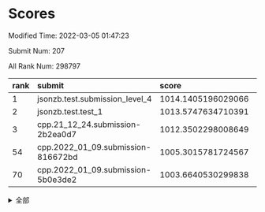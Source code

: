 # Scores

Modified Time: 2022-03-05 01:47:23

Submit Num: 207

All Rank Num: 298797

| rank |               submit               |       score        |       sigma        | pk_num |
| :--- | :--------------------------------- | :----------------- | :----------------- | :----- |
| 1    | jsonzb.test.submission_level_4     | 1014.1405196029066 | 0.8237089352429381 | 5776   |
| 2    | jsonzb.test.test_1                 | 1013.5747634710391 | 0.8217842260882648 | 5777   |
| 3    | cpp.21_12_24.submission-2b2ea0d7   | 1012.3502298008649 | 0.7756367247534116 | 5776   |
| 54   | cpp.2022_01_09.submission-816672bd | 1005.3015781724567 | 0.7173070218393784 | 5766   |
| 70   | cpp.2022_01_09.submission-5b0e3de2 | 1003.6640530299838 | 0.7360040033485105 | 5775   |


<details>
<summary>全部</summary>

| rank |                 submit                 |       score        |       sigma        | pk_num |
| :--- | :------------------------------------- | :----------------- | :----------------- | :----- |
| 1    | jsonzb.test.submission_level_4         | 1014.1405196029066 | 0.8237089352429381 | 5776   |
| 2    | jsonzb.test.test_1                     | 1013.5747634710391 | 0.8217842260882648 | 5777   |
| 3    | cpp.21_12_24.submission-2b2ea0d7       | 1012.3502298008649 | 0.7756367247534116 | 5776   |
| 4    | gobigger.level_3.submission_level_3_26 | 1011.746668165934  | 0.7736330507297545 | 5775   |
| 5    | gobigger.level_3.submission_level_3_10 | 1011.2850799715501 | 0.7668123676280962 | 5775   |
| 6    | gobigger.level_3.submission_level_3_44 | 1011.2342270859617 | 0.7800994764636567 | 5774   |
| 7    | gobigger.level_3.submission_level_3_35 | 1011.1591334510447 | 0.762157905967655  | 5774   |
| 8    | gobigger.level_3.submission_level_3_28 | 1010.9476513032392 | 0.7631881898657273 | 5775   |
| 9    | gobigger.level_3.submission_level_3_36 | 1010.9470483166162 | 0.7764361270489903 | 5778   |
| 10   | gobigger.level_3.submission_level_3_46 | 1010.924881638058  | 0.7738979018574642 | 5771   |
| 11   | gobigger.level_3.submission_level_3_32 | 1010.8528045870391 | 0.7737760617372526 | 5771   |
| 12   | gobigger.level_3.submission_level_3_29 | 1010.8420771490704 | 0.7558564656146851 | 5770   |
| 13   | gobigger.level_3.submission_level_3_1  | 1010.8003415923831 | 0.789916660682876  | 5771   |
| 14   | gobigger.level_3.submission_level_3_0  | 1010.5522617168458 | 0.7664363316841488 | 5770   |
| 15   | gobigger.level_3.submission_level_3_4  | 1010.5093385980798 | 0.751354871544091  | 5775   |
| 16   | gobigger.level_3.submission_level_3_30 | 1010.3951288077496 | 0.7785400520349887 | 5775   |
| 17   | gobigger.level_3.submission_level_3_37 | 1010.3729864064936 | 0.765342997498867  | 5774   |
| 18   | gobigger.level_3.submission_level_3_7  | 1010.3267216855044 | 0.765183962208689  | 5774   |
| 19   | gobigger.level_3.submission_level_3_3  | 1010.2612280006804 | 0.7604272230806768 | 5773   |
| 20   | gobigger.level_3.submission_level_3_22 | 1010.250149994673  | 0.7707299457461857 | 5774   |
| 21   | gobigger.level_3.submission_level_3_2  | 1010.2453838788617 | 0.7795724396437587 | 5774   |
| 22   | gobigger.level_3.submission_level_3_6  | 1010.2205848454115 | 0.7620373628320192 | 5777   |
| 23   | gobigger.level_3.submission_level_3_8  | 1010.1658088719877 | 0.7714457884073999 | 5773   |
| 24   | gobigger.level_3.submission_level_3_9  | 1010.0548936619057 | 0.7562400907296835 | 5770   |
| 25   | gobigger.level_3.submission_level_3_25 | 1009.9379813597387 | 0.7465372036406274 | 5777   |
| 26   | gobigger.level_3.submission_level_3_16 | 1009.9338172369968 | 0.7549870369258865 | 5774   |
| 27   | gobigger.level_3.submission_level_3_31 | 1009.9191238025332 | 0.7592005048783173 | 5773   |
| 28   | gobigger.level_3.submission_level_3_38 | 1009.8972912670107 | 0.753465874385346  | 5777   |
| 29   | gobigger.level_3.submission_level_3_43 | 1009.8874485763943 | 0.7664147673807824 | 5775   |
| 30   | gobigger.level_3.submission_level_3_27 | 1009.7552824875914 | 0.7660832009090641 | 5773   |
| 31   | gobigger.level_3.submission_level_3_45 | 1009.7109522291429 | 0.7494571944066928 | 5774   |
| 32   | gobigger.level_3.submission_level_3_33 | 1009.699528101067  | 0.7697148505410378 | 5772   |
| 33   | gobigger.level_3.submission_level_3_15 | 1009.6748853959854 | 0.7645247922572403 | 5772   |
| 34   | gobigger.level_3.submission_level_3_24 | 1009.6651401009935 | 0.7450826881040765 | 5776   |
| 35   | gobigger.level_3.submission_level_3_34 | 1009.5546844197097 | 0.7593260999181011 | 5781   |
| 36   | gobigger.level_3.submission_level_3_14 | 1009.5369241915035 | 0.7680423717213226 | 5775   |
| 37   | gobigger.level_3.submission_level_3_41 | 1009.4907914171539 | 0.7523563956261691 | 5776   |
| 38   | gobigger.level_3.submission_level_3_42 | 1009.4105757213489 | 0.7503580706439296 | 5773   |
| 39   | gobigger.level_3.submission_level_3_12 | 1009.4002914798797 | 0.741756229719227  | 5778   |
| 40   | gobigger.level_3.submission_level_3_49 | 1009.396413277081  | 0.7551285571643818 | 5772   |
| 41   | gobigger.level_3.submission_level_3_48 | 1009.3807503420967 | 0.7480021835714747 | 5776   |
| 42   | gobigger.level_3.submission_level_3_39 | 1009.3744122003022 | 0.75066127022047   | 5770   |
| 43   | gobigger.level_3.submission_level_3_17 | 1009.3486132914135 | 0.7556602413550425 | 5772   |
| 44   | gobigger.level_3.submission_level_3_40 | 1009.2981607960795 | 0.7523044898693164 | 5772   |
| 45   | gobigger.level_3.submission_level_3_47 | 1009.2852389773994 | 0.7326005306521648 | 5777   |
| 46   | gobigger.level_3.submission_level_3_5  | 1009.2102478725451 | 0.7360729478168362 | 5778   |
| 47   | gobigger.level_3.submission_level_3_21 | 1009.1606050278004 | 0.7520422063399494 | 5772   |
| 48   | gobigger.level_3.submission_level_3_11 | 1009.053756952414  | 0.7698290930234959 | 5771   |
| 49   | gobigger.level_3.submission_level_3_23 | 1009.00736302991   | 0.739861847227863  | 5773   |
| 50   | gobigger.level_3.submission_level_3_18 | 1008.7211080180011 | 0.738215759427824  | 5775   |
| 51   | gobigger.level_3.submission_level_3_19 | 1008.6402805597884 | 0.7712088686916332 | 5773   |
| 52   | gobigger.level_3.submission_level_3_13 | 1008.3460062932679 | 0.7525042976207608 | 5777   |
| 53   | gobigger.level_3.submission_level_3_20 | 1008.1027296515861 | 0.7184178971106981 | 5776   |
| 54   | cpp.2022_01_09.submission-816672bd     | 1005.3015781724567 | 0.7173070218393784 | 5766   |
| 55   | gobigger.level_1.submission_level_1_47 | 1005.2352604515695 | 0.7294772743769072 | 5774   |
| 56   | gobigger.level_1.submission_level_1_24 | 1004.9048155633687 | 0.7224602196248231 | 5776   |
| 57   | gobigger.level_1.submission_level_1_1  | 1004.8196055754865 | 0.7273073069272313 | 5774   |
| 58   | gobigger.level_1.submission_level_1_35 | 1004.4150778262118 | 0.7153437552949066 | 5769   |
| 59   | gobigger.level_1.submission_level_1_15 | 1004.3632207789997 | 0.7171374913981143 | 5775   |
| 60   | gobigger.level_1.submission_level_1_12 | 1004.1345141300392 | 0.7127801911978537 | 5767   |
| 61   | gobigger.level_1.submission_level_1_43 | 1004.1329363599386 | 0.7280519578626381 | 5774   |
| 62   | gobigger.level_1.submission_level_1_10 | 1004.116348690875  | 0.719411473451947  | 5775   |
| 63   | gobigger.level_1.submission_level_1_8  | 1003.9990832178692 | 0.7268721013175593 | 5781   |
| 64   | gobigger.level_1.submission_level_1_21 | 1003.7813304374757 | 0.712372077745395  | 5772   |
| 65   | gobigger.level_1.submission_level_1_42 | 1003.7597985201558 | 0.7233457537361823 | 5777   |
| 66   | gobigger.level_1.submission_level_1_27 | 1003.7558488828956 | 0.7162657811867313 | 5772   |
| 67   | gobigger.level_1.submission_level_1_28 | 1003.7266775303135 | 0.7192190497266023 | 5772   |
| 68   | gobigger.level_1.submission_level_1_6  | 1003.693750815103  | 0.7203161167778253 | 5770   |
| 69   | gobigger.level_1.submission_level_1_0  | 1003.6686358323765 | 0.7222067106520641 | 5770   |
| 70   | cpp.2022_01_09.submission-5b0e3de2     | 1003.6640530299838 | 0.7360040033485105 | 5775   |
| 71   | gobigger.level_1.submission_level_1_34 | 1003.6469520834977 | 0.7159483706668133 | 5774   |
| 72   | gobigger.level_1.submission_level_1_46 | 1003.6232709722216 | 0.7141465941277118 | 5774   |
| 73   | gobigger.level_1.submission_level_1_14 | 1003.6162440000209 | 0.7246312218044033 | 5775   |
| 74   | gobigger.level_1.submission_level_1_29 | 1003.5375429881716 | 0.7092916437264388 | 5776   |
| 75   | gobigger.level_1.submission_level_1_45 | 1003.5199689172704 | 0.7146785687115169 | 5776   |
| 76   | gobigger.level_1.submission_level_1_38 | 1003.4952953210412 | 0.7078662708623527 | 5769   |
| 77   | gobigger.level_1.submission_level_1_44 | 1003.4160611827277 | 0.7152114503448396 | 5774   |
| 78   | gobigger.level_1.submission_level_1_9  | 1003.3598165557769 | 0.7269166833144721 | 5776   |
| 79   | gobigger.level_1.submission_level_1_37 | 1003.2977131184841 | 0.7068143610612364 | 5774   |
| 80   | gobigger.level_1.submission_level_1_41 | 1003.2765681822148 | 0.7157415068497918 | 5773   |
| 81   | gobigger.level_1.submission_level_1_16 | 1003.2607784218565 | 0.7264746960301716 | 5771   |
| 82   | gobigger.level_1.submission_level_1_36 | 1003.2373760224626 | 0.7149320224665258 | 5769   |
| 83   | gobigger.level_1.submission_level_1_18 | 1003.2064195879052 | 0.7314996829535555 | 5776   |
| 84   | gobigger.level_1.submission_level_1_40 | 1003.1789858751803 | 0.7163798748698049 | 5774   |
| 85   | gobigger.level_1.submission_level_1_13 | 1003.1384934329907 | 0.7225264437147962 | 5771   |
| 86   | gobigger.level_1.submission_level_1_49 | 1003.1153302510536 | 0.7265831953413108 | 5771   |
| 87   | gobigger.level_1.submission_level_1_5  | 1003.0631568002364 | 0.7127609820895972 | 5774   |
| 88   | gobigger.level_1.submission_level_1_11 | 1003.0486898345787 | 0.7096030989708275 | 5775   |
| 89   | gobigger.level_1.submission_level_1_2  | 1003.0471423500744 | 0.7175359685901839 | 5775   |
| 90   | gobigger.level_1.submission_level_1_48 | 1003.0432711409181 | 0.7227507423546556 | 5776   |
| 91   | gobigger.level_1.submission_level_1_7  | 1002.9349956865827 | 0.7131683900991115 | 5774   |
| 92   | gobigger.level_1.submission_level_1_22 | 1002.9226542486518 | 0.7212794794833404 | 5768   |
| 93   | gobigger.level_1.submission_level_1_4  | 1002.8816836968424 | 0.7159796396807947 | 5773   |
| 94   | gobigger.level_1.submission_level_1_20 | 1002.8749681712026 | 0.7127748046299592 | 5771   |
| 95   | gobigger.level_1.submission_level_1_39 | 1002.8735040323128 | 0.7186103459416082 | 5772   |
| 96   | gobigger.level_1.submission_level_1_32 | 1002.8382940854282 | 0.7056960955656257 | 5770   |
| 97   | gobigger.level_1.submission_level_1_31 | 1002.8356446413329 | 0.7101465811100027 | 5770   |
| 98   | gobigger.level_1.submission_level_1_3  | 1002.7789847027138 | 0.7174868418671202 | 5771   |
| 99   | gobigger.level_1.submission_level_1_33 | 1002.7647725248939 | 0.7290138659369452 | 5774   |
| 100  | gobigger.level_1.submission_level_1_30 | 1002.7130564203806 | 0.697433948983155  | 5777   |
| 101  | gobigger.level_1.submission_level_1_17 | 1002.476004303423  | 0.7212435626773783 | 5777   |
| 102  | gobigger.level_1.submission_level_1_25 | 1002.3593734230219 | 0.7130674142840617 | 5776   |
| 103  | gobigger.level_1.submission_level_1_23 | 1002.2867880238209 | 0.7102668733890656 | 5768   |
| 104  | gobigger.level_1.submission_level_1_19 | 1002.2082602157495 | 0.7106686974550925 | 5777   |
| 105  | gobigger.level_1.submission_level_1_26 | 1001.6025124001857 | 0.7110315890839243 | 5777   |
| 106  | gobigger.random.submission_random_5    | 997.1540096682271  | 0.7029313887340246 | 5775   |
| 107  | gobigger.random.submission_random_37   | 997.1390447139534  | 0.6975835082335937 | 5768   |
| 108  | gobigger.random.submission_random_45   | 997.0637857350947  | 0.7012457264425638 | 5776   |
| 109  | gobigger.random.submission_random_48   | 996.9840415184118  | 0.705690762049291  | 5770   |
| 110  | gobigger.random.submission_random_1    | 996.9501587591319  | 0.7094797006924609 | 5775   |
| 111  | gobigger.random.submission_random_19   | 996.8496755320477  | 0.7097396473992962 | 5775   |
| 112  | gobigger.random.submission_random_28   | 996.4564982520976  | 0.7041316498365738 | 5776   |
| 113  | gobigger.random.submission_random_29   | 996.3255933610485  | 0.6994361712087005 | 5776   |
| 114  | gobigger.random.submission_random_11   | 996.3250710093538  | 0.7074036695794091 | 5772   |
| 115  | gobigger.random.submission_random_3    | 996.3148778633042  | 0.7126929254851644 | 5769   |
| 116  | gobigger.random.submission_random_33   | 996.2532956938193  | 0.7104739691984323 | 5777   |
| 117  | gobigger.random.submission_random_30   | 996.2383082706635  | 0.7067555331639511 | 5774   |
| 118  | gobigger.random.submission_random_35   | 996.1732227212287  | 0.7014364135546404 | 5777   |
| 119  | gobigger.random.submission_random_32   | 996.1719509052081  | 0.7204267694933126 | 5774   |
| 120  | gobigger.random.submission_random_27   | 996.1420880741009  | 0.7004900097653086 | 5772   |
| 121  | gobigger.random.submission_random_44   | 996.1006270618353  | 0.7082439085203069 | 5771   |
| 122  | gobigger.random.submission_random_6    | 996.0736874517164  | 0.7120444182343905 | 5775   |
| 123  | gobigger.random.submission_random_34   | 996.0244299967488  | 0.7056775434321484 | 5775   |
| 124  | gobigger.random.submission_random_13   | 996.0087606795719  | 0.7080369027485314 | 5772   |
| 125  | gobigger.random.submission_random_42   | 995.9916839889921  | 0.7127410352233147 | 5775   |
| 126  | gobigger.random.submission_random_46   | 995.9725769523641  | 0.7088056371238551 | 5773   |
| 127  | gobigger.random.submission_random_16   | 995.9710947443822  | 0.7055534426754764 | 5775   |
| 128  | gobigger.random.submission_random_9    | 995.959479787674   | 0.7233290561164019 | 5779   |
| 129  | gobigger.random.submission_random_10   | 995.9462961171109  | 0.7137903337837403 | 5773   |
| 130  | gobigger.random.submission_random_2    | 995.9390244562512  | 0.7036968293852904 | 5770   |
| 131  | gobigger.random.submission_random_17   | 995.9363822565917  | 0.7133096590441547 | 5775   |
| 132  | gobigger.random.submission_random_24   | 995.908665127451   | 0.7030867490777949 | 5770   |
| 133  | gobigger.random.submission_random_36   | 995.8956910602931  | 0.7033484420674283 | 5777   |
| 134  | gobigger.random.submission_random_25   | 995.8358019707903  | 0.7199988811921012 | 5774   |
| 135  | gobigger.random.submission_random_38   | 995.8329796018874  | 0.715335802017308  | 5775   |
| 136  | gobigger.random.submission_random_43   | 995.8321776765373  | 0.7199430837283853 | 5771   |
| 137  | gobigger.random.submission_random_7    | 995.7845149530759  | 0.7214213018033341 | 5774   |
| 138  | gobigger.random.submission_random_8    | 995.7801940614116  | 0.7076072060752311 | 5776   |
| 139  | gobigger.random.submission_random_41   | 995.730065699505   | 0.7200664387370992 | 5774   |
| 140  | gobigger.random.submission_random_26   | 995.6694787535935  | 0.7097929924105053 | 5773   |
| 141  | gobigger.random.submission_random_14   | 995.6496801848838  | 0.7046148945438204 | 5772   |
| 142  | gobigger.random.submission_random_21   | 995.6128961796329  | 0.7110020114132205 | 5778   |
| 143  | gobigger.random.submission_random_20   | 995.5232411806186  | 0.7136941090022165 | 5776   |
| 144  | gobigger.random.submission_random_18   | 995.5203578538236  | 0.7213654531369955 | 5763   |
| 145  | gobigger.random.submission_random_12   | 995.514735053961   | 0.7008939023958377 | 5775   |
| 146  | gobigger.random.submission_random_39   | 995.492147070895   | 0.7097897196056123 | 5774   |
| 147  | gobigger.random.submission_random_15   | 995.4355959007386  | 0.7128715667657158 | 5773   |
| 148  | gobigger.random.submission_random_47   | 995.2773293797985  | 0.710819993643868  | 5781   |
| 149  | gobigger.random.submission_random_4    | 995.2679037879685  | 0.7192501727905448 | 5773   |
| 150  | gobigger.random.submission_random_23   | 995.1223261984586  | 0.708696795127345  | 5773   |
| 151  | gobigger.random.submission_random_22   | 995.0568810159369  | 0.7097911951009201 | 5777   |
| 152  | gobigger.random.submission_random_0    | 995.0567697734601  | 0.7183277172766332 | 5775   |
| 153  | gobigger.random.submission_random_31   | 995.0540619302016  | 0.7188748343198538 | 5774   |
| 154  | gobigger.random.submission_random_49   | 994.8388710072853  | 0.7249271616234845 | 5774   |
| 155  | gobigger.random.submission_random_40   | 994.6232818935018  | 0.722384934377794  | 5775   |
| 156  | gobigger.level_2.submission_level_2_19 | 994.0555345726907  | 0.7247558563784737 | 5779   |
| 157  | gobigger.level_2.submission_level_2_23 | 993.8805320237166  | 0.7202804664475999 | 5773   |
| 158  | gobigger.level_2.submission_level_2_1  | 993.5221016674062  | 0.7369906290660821 | 5777   |
| 159  | gobigger.level_2.submission_level_2_40 | 993.5002728033846  | 0.7380573187548398 | 5776   |
| 160  | gobigger.level_2.submission_level_2_24 | 993.4346320169775  | 0.7395093216056033 | 5774   |
| 161  | gobigger.level_2.submission_level_2_6  | 993.3542462690616  | 0.7402835442577651 | 5770   |
| 162  | gobigger.level_2.submission_level_2_18 | 993.0950177175151  | 0.7176060098946863 | 5774   |
| 163  | gobigger.level_2.submission_level_2_28 | 993.0510695397462  | 0.7326437059312499 | 5773   |
| 164  | gobigger.level_2.submission_level_2_8  | 993.0445435164862  | 0.7304849142535044 | 5775   |
| 165  | gobigger.level_2.submission_level_2_17 | 992.9814599349206  | 0.7516912466131312 | 5774   |
| 166  | gobigger.level_2.submission_level_2_48 | 992.7948828590434  | 0.7424764648132475 | 5777   |
| 167  | gobigger.level_2.submission_level_2_39 | 992.6701083325889  | 0.7278073702614078 | 5778   |
| 168  | gobigger.level_2.submission_level_2_20 | 992.6508233694109  | 0.7226039658842196 | 5777   |
| 169  | gobigger.level_2.submission_level_2_38 | 992.6257926413474  | 0.7421819085638419 | 5776   |
| 170  | gobigger.level_2.submission_level_2_22 | 992.6143187773273  | 0.7310015031325972 | 5775   |
| 171  | gobigger.level_2.submission_level_2_16 | 992.6112903191918  | 0.7589611474713891 | 5768   |
| 172  | gobigger.level_2.submission_level_2_43 | 992.5912156867965  | 0.7360950750387388 | 5769   |
| 173  | gobigger.level_2.submission_level_2_33 | 992.5671536143002  | 0.7410154154166395 | 5775   |
| 174  | gobigger.level_2.submission_level_2_11 | 992.5472501067763  | 0.7378299903869799 | 5776   |
| 175  | gobigger.level_2.submission_level_2_14 | 992.4085030728319  | 0.7389562952666318 | 5772   |
| 176  | gobigger.level_2.submission_level_2_7  | 992.3111119779886  | 0.7432231714587315 | 5774   |
| 177  | gobigger.level_2.submission_level_2_34 | 992.2459956872302  | 0.7637207088780149 | 5776   |
| 178  | gobigger.level_2.submission_level_2_9  | 992.2446313242202  | 0.7355625435772046 | 5774   |
| 179  | gobigger.level_2.submission_level_2_27 | 992.2376524751327  | 0.7442031804081132 | 5775   |
| 180  | gobigger.level_2.submission_level_2_29 | 992.1178064860629  | 0.7327226341507874 | 5780   |
| 181  | gobigger.level_2.submission_level_2_2  | 992.0354372921479  | 0.7485758903661828 | 5775   |
| 182  | gobigger.level_2.submission_level_2_37 | 991.9725351951697  | 0.7387276307814448 | 5775   |
| 183  | gobigger.level_2.submission_level_2_41 | 991.8676649372889  | 0.7441172547637054 | 5774   |
| 184  | gobigger.level_2.submission_level_2_12 | 991.8197905094667  | 0.7538630778105512 | 5774   |
| 185  | gobigger.level_2.submission_level_2_21 | 991.7729563078714  | 0.7403457797260674 | 5773   |
| 186  | gobigger.level_2.submission_level_2_30 | 991.7673356345776  | 0.7406542765678541 | 5773   |
| 187  | gobigger.level_2.submission_level_2_3  | 991.7596289789949  | 0.7770504244020343 | 5773   |
| 188  | gobigger.level_2.submission_level_2_0  | 991.7294967532417  | 0.7646442283043402 | 5770   |
| 189  | gobigger.level_2.submission_level_2_15 | 991.6287756522188  | 0.742710573275847  | 5771   |
| 190  | gobigger.level_2.submission_level_2_25 | 991.6047028579164  | 0.7415081372170691 | 5776   |
| 191  | gobigger.level_2.submission_level_2_46 | 991.5196824514256  | 0.7496497805196857 | 5767   |
| 192  | gobigger.level_2.submission_level_2_42 | 991.4822858997535  | 0.7457890226938589 | 5773   |
| 193  | gobigger.level_2.submission_level_2_4  | 991.3243007254945  | 0.7422536443433834 | 5777   |
| 194  | gobigger.level_2.submission_level_2_45 | 991.3020892045353  | 0.7631104617825167 | 5776   |
| 195  | gobigger.level_2.submission_level_2_5  | 991.2068956011191  | 0.7764223087553971 | 5776   |
| 196  | gobigger.level_2.submission_level_2_31 | 991.2041527027362  | 0.7422254706990343 | 5772   |
| 197  | gobigger.level_2.submission_level_2_35 | 991.1938645751582  | 0.7486992325321691 | 5773   |
| 198  | gobigger.level_2.submission_level_2_44 | 991.1582411537133  | 0.7535018671565269 | 5775   |
| 199  | gobigger.level_2.submission_level_2_10 | 991.1063568380081  | 0.7806191751997525 | 5770   |
| 200  | gobigger.level_2.submission_level_2_26 | 990.9615874580342  | 0.7600367699324277 | 5775   |
| 201  | gobigger.level_2.submission_level_2_13 | 990.9411600713951  | 0.7646378881685515 | 5778   |
| 202  | gobigger.level_2.submission_level_2_49 | 990.7693406279424  | 0.7563519807193205 | 5772   |
| 203  | gobigger.level_2.submission_level_2_32 | 990.6728452621887  | 0.7315729671045581 | 5773   |
| 204  | gobigger.level_2.submission_level_2_36 | 990.6060269093726  | 0.7795756510611156 | 5774   |
| 205  | gobigger.level_2.submission_level_2_47 | 990.5037202248185  | 0.7738121587462359 | 5779   |
| 206  | gobigger.none.submission_none_0        | 979.1530849639142  | 1.181343675598684  | 5772   |
| 207  | gobigger.none.submission_none_1        | 975.4008272030088  | 1.5308651003365874 | 5773   |

</details>